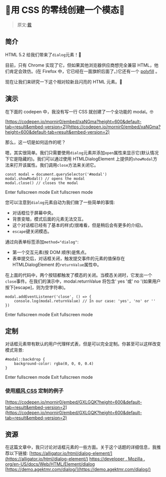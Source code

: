 # 🤯用 CSS 的零线创建一个模态🤯

> 原文:[戴](https://dev.to/mornir/-create-a-modal-with-zero-line-of-css--dai)

## 简介

HTML 5.2 给我们带来了`dialog`元素！🙌

目前，只有 Chrome 实现了它，但如果其他浏览器供应商想完全兼容 HTML，他们肯定会效仿。(在 Firefox 中，它已经在一面旗帜后面了。)它还有一个 [polyfill](https://github.com/GoogleChrome/dialog-polyfill) 。

现在让我们来研究一下这个相对较新且闪亮的 HTML 元素。🔬

## 演示

在下面的 codepen 中，我没有写一行 CSS 就创建了一个全功能的 modal。🤓

[https://codepen.io/mornir0/embed/xaNGma?height=600&default-tab=result&embed-version=2](https://codepen.io/mornir0/embed/xaNGma?height=600&default-tab=result&embed-version=2)

那么，这一切是如何运作的呢？

嗯，其实很简单。我们只需要使用`dialog`元素并添加`open`属性来显示它(默认情况下它是隐藏的)。我们可以通过使用 HTMLDialogElement 上提供的`showModal`方法来打开该属性。我们调用`close`方法来关闭它。

```
const modal = document.querySelector('#modal')
modal.showModal() // opens the modal
modal.close() // closes the modal 
```

Enter fullscreen mode Exit fullscreen mode

您可以注意到`dialog`元素自动为我们做了一些简单的事情:

*   对话框位于屏幕中央。
*   背景变暗，模式后面的元素无法交互。
*   这个对话框已经有了基本的样式(很难看，但是稍后会有更多的介绍)。
*   `escape`键关闭模态。

通过向表单标签添加`method="dialog"`:

*   第一个交互元素(按 DOM 顺序)是焦点。
*   表单提交后，对话框关闭，触发提交事件的元素的值保存在 HTMLDialogElement 的`returnValue`属性中。

在上面的代码中，两个按钮都触发了模态的关闭。当模态关闭时，它发出一个`close`事件。在我们的演示中，modal.returnValue 将包含' yes '或' no '(如果用户按下[escape]，则为空字符串)。

```
modal.addEventListener('close', () => {
    console.log(modal.returnValue) // In our case: 'yes', 'no' or ''
}) 
```

Enter fullscreen mode Exit fullscreen mode

## 定制

对话框元素带有默认的用户代理样式表，但是可以完全定制。你甚至可以这样改变模式背景:

```
#modal::backdrop {
    background-color: rgba(0, 0, 0, 0.4)
} 
```

Enter fullscreen mode Exit fullscreen mode

### 使用[顺风 CSS](https://tailwindcss.com/) 定制的例子

[https://codepen.io/mornir0/embed/GXLGQK?height=600&default-tab=result&embed-version=2](https://codepen.io/mornir0/embed/GXLGQK?height=600&default-tab=result&embed-version=2)

## 资源

在这篇文章中，我只讨论对话框元素的一些方面。关于这个话题的详细信息，我推荐以下链接:
[https://alligator.io/html/dialog-element/](https://alligator.io/html/dialog-element/)
[https://developer . Mozilla . org/en-US/docs/Web/HTML/Element/dialog](https://developer.mozilla.org/en-US/docs/Web/HTML/Element/dialog)
[https://demo.agektmr.com/dialog/](https://demo.agektmr.com/dialog/)